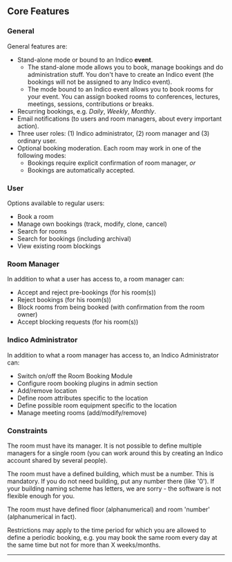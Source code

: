 ## Core Features

### General

General features are:

* Stand-alone mode or bound to an Indico **event**.
  * The stand-alone mode allows you to book, manage bookings and do administration stuff. You don't have to create an Indico event \(the bookings will not be assigned to any Indico event\).
  * The mode bound to an Indico event allows you to book rooms for your event. You can assign booked rooms to conferences, lectures, meetings, sessions, contributions or breaks.
* Recurring bookings, e.g. _Daily_, _Weekly_, _Monthly_.
* Email notifications \(to users and room managers, about every important action\).
* Three user roles: \(1\) Indico administrator, \(2\) room manager and
  \(3\) ordinary user.
* Optional booking moderation. Each room may work in one of the following modes:
  * Bookings require explicit confirmation of room manager, _or_
  * Bookings are automatically accepted.


### User

Options available to regular users:

* Book a room
* Manage own bookings \(track, modify, clone, cancel\)
* Search for rooms
* Search for bookings \(including archival\)
* View existing room blockings



### Room Manager

In addition to what a user has access to, a room manager can:

* Accept and reject pre-bookings \(for his room\(s\)\)
* Reject bookings \(for his room\(s\)\)
* Block rooms from being booked \(with confirmation from the room owner\)
* Accept blocking requests \(for his room\(s\)\)


### Indico Administrator

In addition to what a room manager has access to, an Indico Administrator can:


* Switch on/off the Room Booking Module
* Configure room booking plugins in admin section
* Add/remove location
* Define room attributes specific to the location
* Define possible room equipment specific to the location
* Manage meeting rooms \(add/modify/remove\)


### Constraints

The room must have its manager. It is not possible to define multiple managers for a single room \(you can work around this by creating an Indico account shared by several people\).

The room must have a defined building, which must be a number. This is mandatory. If you do not need building, put any number there \(like '0'\). If your building naming scheme has letters, we are sorry - the software is not flexible enough for you.

The room must have defined floor \(alphanumerical\) and room 'number' \(alphanumerical in fact\).

Restrictions may apply to the time period for which you are allowed to define a periodic booking, e.g. you may book the same room every day at the same time but not for more than X weeks/months.

---